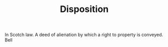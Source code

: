 ---
title: Disposition
letter: D
permalink: "/definitions/bld-disposition.html"
body: In Scotch law. A deed of alienation by which a right to property is conveyed.
  Bell
published_at: '2018-07-07'
source: Black's Law Dictionary 2nd Ed (1910)
layout: post
---